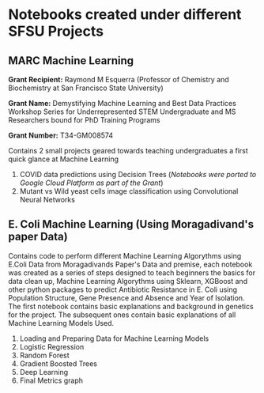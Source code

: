 # Notebooks created under different SFSU Projects

## MARC Machine Learning

**Grant Recipient:** Raymond M Esquerra (Professor of Chemistry and Biochemistry at San Francisco State University)

**Grant Name:** Demystifying Machine Learning and Best Data Practices Workshop Series for Underrepresented STEM Undergraduate and MS Researchers bound for PhD Training Programs

**Grant Number:** T34-GM008574

Contains 2 small projects geared towards teaching undergraduates a first quick glance at Machine Learning
1) COVID data predictions using Decision Trees (*Notebooks were ported to Google Cloud Platform as part of the Grant*)
2) Mutant vs Wild yeast cells image classification using Convolutional Neural Networks

## E. Coli Machine Learning (Using Moragadivand's paper Data)
Contains code to perform different Machine Learning Algorythms using E.Coli Data from Moragadivands Paper's Data and premise, 
each notebook was created as a series of steps designed to teach beginners the basics for data clean up, Machine Learning Algorythms using Sklearn, 
XGBoost and other python packages to predict Antibiotic Resistance in E. Coli using Population Structure, Gene Presence and Absence and Year of Isolation.
The first notebook contains basic explanations and background in genetics for the project. The subsequent ones contain basic explanations of all Machine Learning Models Used. 

1) Loading and Preparing Data for Machine Learning Models
2) Logistic Regression
3) Random Forest
4) Gradient Boosted Trees
5) Deep Learning
6) Final Metrics graph
